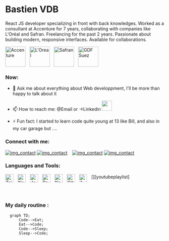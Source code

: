 # Bastien VDB
React JS developer specializing in front with back knowledges. Worked as a consultant at Accenture for 7 years, collaborating with companies like L'Oréal and Safran. Freelancing for the past 2 years. Passionate about building modern, responsive interfaces. Available for collaborations.
<div style="display:flex;align-items:center">
<img align="left" alt="Accenture" width="64px" src="https://upload.wikimedia.org/wikipedia/commons/c/cd/Accenture.svg" style="padding-right:10px;" />
<img align="left" alt="L'Oreal" width="64px" src="https://upload.wikimedia.org/wikipedia/commons/9/9d/L%27Or%C3%A9al_logo.svg" style="padding-right:10px;" />
<img align="left" alt="Safran" width="64px" src="https://upload.wikimedia.org/wikipedia/commons/a/a6/Logo_Safran.svg" style="padding-right:10px;" />
<img align="left" alt="GDF Suez" width="64px" src="https://upload.wikimedia.org/wikipedia/fr/2/23/Gaz_de_France.svg" style="padding-right:10px;" />
</div>


<!--
**Bastien repo** is a ✨ _special_ ✨ repository because its `README.md` (this file) appears on your GitHub profile.
-->
### Now:

- 💬 Ask me about everything about Web developpment, I'll be more than happy to talk about it
- 📫 How to reach me: @Email or ->Linkedin
  <img style="width:32px" href="httpslinkedin.com/in/bastien-vermot-de-boisrolin-10051a72/" src="https://cdn.jsdelivr.net/gh/devicons/devicon/icons/linkedin/linkedin-original.svg" />
          
- ⚡ Fun fact: I started to learn code quite young at 13 like Bill, and also in my car garage but ....


### Connect with me:

[![img_contact](./img/globe-light.svg)](https://bastiendeboisrolin.info/)
[![img_contact](./img/globe-dark.svg)](https://bastiendeboisrolin.info/)
&nbsp;&nbsp;
[![img_contact](./img/linkedin-light.svg)](https://www.linkedin.com/in/bastien-vermot-de-boisrolin-10051a72/)
[![img_contact](./img/linkedin-dark.svg)](https://www.linkedin.com/in/bastien-vermot-de-boisrolin-10051a72/)

### Languages and Tools:

<img align="left" alt="Tailwind CSS" width="26px" src="https://cdn.jsdelivr.net/gh/devicons/devicon/icons/tailwindcss/tailwindcss-original-wordmark.svg" style="padding-right:10px;" />
<img align="left" alt="NextJS" width="26px" src="https://cdn.jsdelivr.net/gh/devicons/devicon/icons/nextjs/nextjs-original.svg" style="padding-right:10px;" />
<img align="left" alt="JavaScript" width="26px" src="https://cdn.jsdelivr.net/gh/devicons/devicon/icons/javascript/javascript-original.svg" style="padding-right:10px;" />
<img align="left" alt="React" width="26px" src="https://cdn.jsdelivr.net/gh/devicons/devicon/icons/react/react-original.svg" style="padding-right:10px;" />
<img align="left" alt="Node.js" width="26px" src="https://cdn.jsdelivr.net/gh/devicons/devicon/icons/nodejs/nodejs-original.svg" style="padding-right:10px;" />
<img align="left" alt="Git" width="26px" src="https://cdn.jsdelivr.net/gh/devicons/devicon/icons/git/git-original.svg" style="padding-right:10px;" />


[<img align="left" alt="AWS" width="25px" src="https://cdn.jsdelivr.net/gh/devicons/devicon/icons/amazonwebservices/amazonwebservices-original.svg" style="padding-right:11px;" />][youtubeplaylist]


<br />
<br />

### My daily routine :

```mermaid
  graph TD;
      Code-->Eat;
      Eat-->Code;
      Code-->Sleep;
      Sleep-->Code;
```


[website]: https://bastiendeboisrolin.info/
[Linkedin]: https://www.linkedin.com/in/bastien-vermot-de-boisrolin-10051a72/
